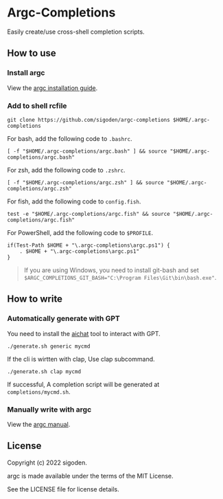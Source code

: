 # Argc-Completions

Easily create/use cross-shell completion scripts.

## How to use

### Install argc

View the [argc installation guide](https://github.com/sigoden/argc#install).

### Add to shell rcfile

```
git clone https://github.com/sigoden/argc-completions $HOME/.argc-completions
```

For bash, add the following code to `.bashrc`.
```
[ -f "$HOME/.argc-completions/argc.bash" ] && source "$HOME/.argc-completions/argc.bash" 
```

For zsh, add the following code to `.zshrc`.
```
[ -f "$HOME/.argc-completions/argc.zsh" ] && source "$HOME/.argc-completions/argc.zsh" 
```

For fish, add the following code to `config.fish`.
```
test -e "$HOME/.argc-completions/argc.fish" && source "$HOME/.argc-completions/argc.fish" 
```

For PowerShell, add the following code to `$PROFILE`.

```
if(Test-Path $HOME + "\.argc-completions\argc.ps1") {
    . $HOME + "\.argc-completions\argc.ps1"
}
```

> If you are using Windows, you need to install git-bash and set `$ARGC_COMPLETIONS_GIT_BASH="C:\Program Files\Git\bin\bash.exe"`.

## How to write

### Automatically generate with GPT

You need to install the [aichat](https://github.com/sigoden/aichat) tool to interact with GPT.

```
./generate.sh generic mycmd
```

If the cli is wirtten with clap, Use clap subcommand.
```
./generate.sh clap mycmd
```

If successful, A completion script will be generated at `completions/mycmd.sh`.

### Manually write with argc

View the [argc manual](https://github.com/sigoden/argc#comment-tags).

## License

Copyright (c) 2022 sigoden.

argc is made available under the terms of the MIT License. 

See the LICENSE file for license details.